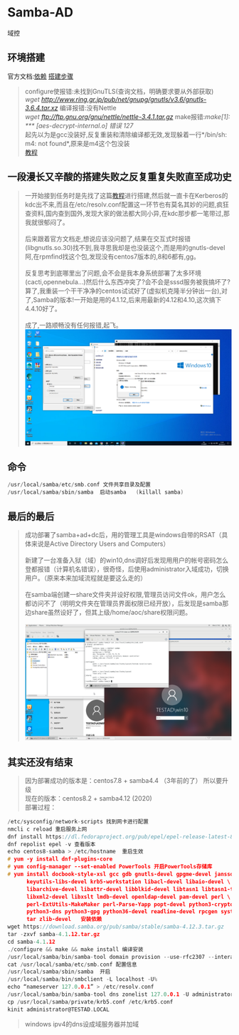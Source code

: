 # Samba-AD
域控

## 环境搭建
官方文档:[依赖](https://wiki.samba.org/index.php/Package_Dependencies_Required_to_Build_Samba#Red_Hat_Enterprise_Linux_7_.2F_CentOS_7_.2F_Scientific_Linux_7)
[搭建步骤](https://wiki.samba.org/index.php/Setting_up_Samba_as_an_Active_Directory_Domain_Controller)

>configure使报错:未找到GnuTLS(查询文档，明确要求要从外部获取)<br>
>*wget http://www.ring.gr.jp/pub/net/gnupg/gnutls/v3.6/gnutls-3.6.4.tar.xz* 编译报错:没有Nettle<br>
>*wget ftp://ftp.gnu.org/gnu/nettle/nettle-3.4.1.tar.gz* make报错:*make[1]: *** [aes-decrypt-internal.o] 错误 127*<br>
>起先以为是gcc没装好,反复重装和清除编译都无效,发现躲着一行*/bin/sh: m4: not found*,原来是m4这个包没装<br>
>[教程](https://blog.csdn.net/HideInTime/article/details/94600815)


## 一段漫长又辛酸的搭建失败之反复重复失败直至成功史
>一开始接到任务时是先找了这篇[教程](http://lihaitao.cn/?p=299)进行搭建,然后就一直卡在Kerberos的kdc出不来,而且在/etc/resolv.conf配置这一环节也有莫名其妙的问题,疯狂查资料,国内查到国外,发现大家的做法都大同小异,在kdc那步都一笔带过,那我就很郁闷了。<br><br>
>后来跟着官方文档走,想说应该没问题了,结果在交互式时报错(libgnutls.so.30)找不到,我寻思我却是也没装这个,而是用的gnutls-devel阿,在rpmfind找这个包,发现没有centos7版本的,8和6都有,gg。<br><br>
>反复思考到底哪里出了问题,会不会是我本身系统部署了太多环境(cacti,opennebula...)然后什么东西冲突了?会不会是sssd服务被我搞坏了?算了,我重装一个干干净净的centos试试好了(虚拟机克隆半分钟出一台),对了,Samba的版本!一开始是用的4.1.12,后来用最新的4.12和4.10,这次搞下4.4.10好了。<br><br>
>成了,一路顺畅没有任何报错,起飞。
![avatar](https://github.com/Ricechips/Samba-AD/blob/master/PrtScn/11.PNG)


## 命令
```c
/usr/local/samba/etc/smb.conf 文件共享目录及配置
/usr/local/samba/sbin/samba  启动samba   (killall samba)
```
## 最后的最后
>成功部署了samba+ad+dc后，用的管理工具是windows自带的RSAT（具体来说是Active Directory Users and Computers）<br><br>
>新建了一台准备入狱（域）的win10,dns调好后发现用用户的帐号密码怎么登都报错（计算机名错误），很奇怪，后使用administrator入域成功，切换用户。（原来本来加域流程就是要这么走的）<br><br>
>在samba端创建一share文件夹并设好权限,管理员访问文件ok，用户怎么都访问不了（明明文件夹在管理员界面权限已经开放），后发现是samba那边share虽然设好了，但其上级/home/aoc/share权限问题。<br><br>
![avatar](https://github.com/Ricechips/Samba-AD/blob/master/PrtScn/Screenshot%20from%202020-06-24%2017-42-34.png)

## 其实还没有结束
>因为部署成功的版本是：centos7.8 + samba4.4  （3年前的了） 所以要升级<br>
>现在的版本：centos8.2 + samba4.12 (2020)<br>
>部署过程：
```c
/etc/sysconfig/network-scripts 找到网卡进行配置
nmcli c reload 重启服务上网
dnf install https://dl.fedoraproject.org/pub/epel/epel-release-latest-8.noarch.rpm -y 加epel仓库
dnf repolist epel -v 查看版本
echo centos8-samba > /etc/hostname  重启生效
# yum -y install dnf-plugins-core
# yum config-manager --set-enabled PowerTools 开启PowerTools存储库
# yum install docbook-style-xsl gcc gdb gnutls-devel gpgme-devel jansson-devel \
      keyutils-libs-devel krb5-workstation libacl-devel libaio-devel \
      libarchive-devel libattr-devel libblkid-devel libtasn1 libtasn1-tools \
      libxml2-devel libxslt lmdb-devel openldap-devel pam-devel perl \
      perl-ExtUtils-MakeMaker perl-Parse-Yapp popt-devel python3-cryptography \
      python3-dns python3-gpg python36-devel readline-devel rpcgen systemd-devel \
      tar zlib-devel   安装依赖
wget https://download.samba.org/pub/samba/stable/samba-4.12.3.tar.gz
tar -zxvf samba-4.1.12.tar.gz
cd samba-4.1.12
./configure && make && make install 编译安装
/usr/local/samba/bin/samba-tool domain provision --use-rfc2307 --interactive 交互式配置
cat /usr/local/samba/etc/smb.conf 配置信息
/usr/local/samba/sbin/samba  开启
/usr/local/samba/bin/smbclient -L localhost -U% 
echo “nameserver 127.0.0.1” > /etc/resolv.conf
/usr/local/samba/bin/samba-tool dns zonelist 127.0.0.1 -U administrator
cp /usr/local/samba/private/krb5.conf /etc/krb5.conf
kinit administrator@TESTAD.LOCAL
```
>windows ipv4的dns设成域服务器并加域
